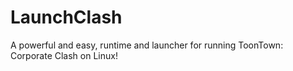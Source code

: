 # LaunchClash
A powerful and easy, runtime and launcher for running ToonTown: Corporate Clash on Linux!

